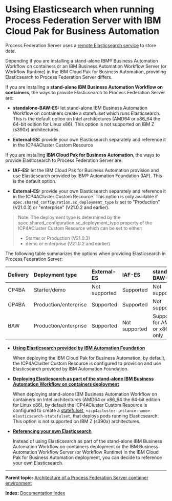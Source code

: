 # Using Elasticsearch when running Process Federation Server with IBM Cloud Pak for Business Automation

Process Federation Server uses a [remote Elasticsearch service](https://www.ibm.com/support/knowledgecenter/en/SS8JB4/com.ibm.wbpm.main.doc/topics/cfg_fps_elasticsearch_remote.html) to store data.

Depending if you are installing a stand-alone IBM® Business Automation Workflow on containers or an IBM Business Automation Workflow Server (or Workflow Runtime) in the IBM Cloud Pak for Business Automation, providing Elasticsearch to Process Federation Server differs.

If you are installing a __stand-alone IBM Business Automation Workflow on containers__, the ways to provide Elasticsearch to Process Federation Server are:

* __standalone-BAW-ES:__ let stand-alone IBM Business Automation Workflow on containers create a statefulset which runs Elasticsearch. This is the default option on Intel architectures (AMD64 or x86_64 the 64-bit edition for Linux x86). This option is not supported on IBM Z (s390x) architectures.

* __External-ES:__ provide your own Elasticsearch separately and reference it in the ICP4ACluster Custom Resource

If you are installing __IBM Cloud Pak for Business Automation__, the ways to provide Elasticsearch to Process Federation Server are:

* __IAF-ES:__ let the IBM Cloud Pak for Business Automation provision and use Elasticsearch provided by IBM® Automation Foundation (IAF). This is the default option.

* __External-ES:__ provide your own Elasticsearch separately and reference it in the ICP4ACluster Custom Resource. This option is only available if `spec.shared_configuration.sc_deployment_type` is set to "Production" (V21.0.3)  or "enterprise"  (V21.0.2 and earlier).

> Note: The deployment type is determined by the spec.shared_configuration.sc_deployment_type property of the ICP4ACluster Custom Resource which can be set to either:
> * Starter or Production (V21.0.3)
> * demo or enterprise (V21.0.2 and earlier)

The following table summarizes the options when providing Elasticsearch in Process Federation Server:

| Delivery | Deployment type | External-ES | IAF-ES | standalone-BAW-ES |
| :---     | :---            | :---        | :---   | :---              |
| CP4BA    | Starter/demo    | Not supported | Supported | Not supported |
| CP4BA    | Production/enterprise    | Supported | Supported | Not supported |
| BAW      | Production/enterprise    | Supported | Not supported | Supported for AMD64 or x86_64 only |

* **[Using Elasticsearch provided by IBM Automation Foundation](./Using-IAF-Elasticsearch.md)**

  When deploying the IBM Cloud Pak for Business Automation, by default, the ICP4ACluster Custom Resource is configured to provision and use Elasticsearch provided by IBM Automation Foundation.
  
* **[Deploying Elasticsearch as part of the stand-alone IBM Business Automation Workflow on containers deployment](./Using-standalone-BAW-Elasticsearch.md)**

  When deploying stand-alone IBM Business Automation Workflow on containers on Intel architectures (AMD64 or x86_64 the 64-bit edition for Linux x86), by default the ICP4ACluster Custom Resource is configured to create a [statefulset](https://kubernetes.io/docs/concepts/workloads/controllers/statefulset/), `<icp4acluster-instance-name>-elasticsearch-statefulset`, that deploys pods running Elasticsearch. This option is not supported on IBM Z (s390x) architectures.

* **[Referencing your own Elasticsearch](./Using-own-Elasticsearch.md)**

  Instead of using Elasticsearch as part of the stand-alone IBM Business Automation Workflow on containers deployment or the IBM Business Automation Workflow Server (or Workflow Runtime) in the IBM Cloud Pak for Business Automation deployment, you can decide to reference your own Elasticsearch.

---

**Parent topic:** [Architecture of a Process Federation Server container environment](./Architecture.md)

**Index:** [Documentation index](../README.md#documentation-index)

